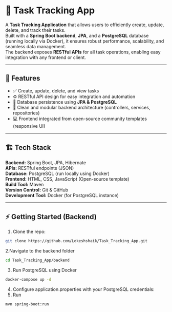 # 🧩 Task Tracking App

A **Task Tracking Application** that allows users to efficiently create, update, delete, and track their tasks.  
Built with a **Spring Boot backend**, **JPA**, and a **PostgreSQL** database (running locally via Docker), it ensures robust performance, scalability, and seamless data management.  
The backend exposes **RESTful APIs** for all task operations, enabling easy integration with any frontend or client.

---

## 🚀 Features
- ✅ Create, update, delete, and view tasks  
- ⚙️ RESTful API design for easy integration and automation  
- 🧠 Database persistence using **JPA & PostgreSQL**  
- 🧩 Clean and modular backend architecture (controllers, services, repositories)  
- 💻 Frontend integrated from open-source community templates (responsive UI)

---

## 🏗️ Tech Stack
**Backend:** Spring Boot, JPA, Hibernate  
**APIs:** RESTful endpoints (JSON)  
**Database:** PostgreSQL (run locally using Docker)  
**Frontend:** HTML, CSS, JavaScript (Open-source template)  
**Build Tool:** Maven  
**Version Control:** Git & GitHub  
**Development Tool:** Docker (for PostgreSQL instance)

---

## ⚡ Getting Started (Backend)
1. Clone the repo:
```bash
git clone https://github.com/Lokeshshaik/Task_Tracking_App.git
```
2.Navigate to the backend folder
```bash
cd Task_Tracking_App/backend
```
3. Run PostgreSQL using Docker
```bash
docker-compose up -d
```  
4. Configure application.properties with your PostgreSQL credentials:
5. Run
```bash
mvn spring-boot:run
```

